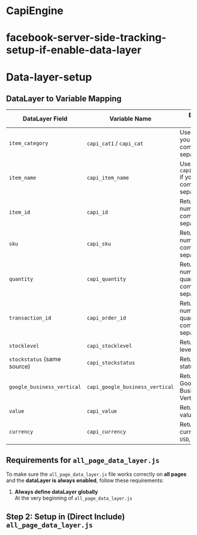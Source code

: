 # CapiEngine
# facebook-server-side-tracking-setup-if-enable-data-layer


# Data-layer-setup

## DataLayer to Variable Mapping

| DataLayer Field              | Variable Name                   | Example Usage                         |
|-------------------------------|---------------------------------|---------------------------------------|
| `item_category`              | `capi_cat1` / `capi_cat`        | Use `capi_cat` if you need comma-separated list |
| `item_name`                  | `capi_item_name`                | Use `capi_item_name` if you need comma-separated list |
| `item_id`                    | `capi_id`                       | Returns numeric IDs, comma-separated  |
| `sku`                        | `capi_sku`                      | Returns numeric SKUs, comma-separated |
| `quantity`                   | `capi_quantity`                 | Returns numeric quantity, comma-separated |
| `transaction_id`             | `capi_order_id`                 | Returns numeric quantity, comma-separated |
| `stocklevel`                 | `capi_stocklevel`               | Returns stock level values            |
| `stockstatus` (same source)  | `capi_stockstatus`              | Returns stock status values           |
| `google_business_vertical`   | `capi_google_business_vertical` | Returns Google Business Vertical(s)   |
| `value`                      | `capi_value`                    | Returns total value                   |
| `currency`                   | `capi_currency`                 | Returns currency (e.g. `USD`, `BDT`)  |


## Requirements for `all_page_data_layer.js`

To make sure the `all_page_data_layer.js` file works correctly on **all pages** and the **dataLayer is always enabled**, follow these requirements:

1. **Always define dataLayer globally**  
   At the very beginning of `all_page_data_layer.js`


## Step 2: Setup in <head> (Direct Include) `all_page_data_layer.js`
<head>
<script src="/js/all_page_data_layer.js"></script>
</head>


